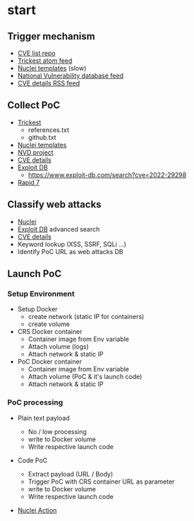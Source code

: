 # start

## Trigger mechanism

- [CVE list repo](https://github.com/CVEProject/cvelist)
- [Trickest atom feed](https://github.com/trickest/cve/commits/main.atom)
- [Nuclei templates](https://github.com/projectdiscovery/nuclei-templates) (slow)
- [National Vulnerability database feed](https://nvd.nist.gov/)
- [CVE details RSS feed](https://www.cvedetails.com/vulnerability-feeds-form.php)

## Collect PoC

- [Trickest](https://github.com/trickest/cve)
    - references.txt
    - github.txt
- [Nuclei templates](https://github.com/projectdiscovery/nuclei-templates)
- [NVD project](https://github.com/projectdiscovery/nvd)
- [CVE details](https://www.cvedetails.com/)
- [Exploit DB](www.exploit-db.com)
    - https://www.exploit-db.com/search?cve=2022-29298
- [Rapid 7](https://www.rapid7.com/db)
## Classify web attacks

- [Nuclei](https://github.com/projectdiscovery/nuclei)
- [Exploit DB](https://www.exploit-db.com/) advanced search
- [CVE details](https://www.cvedetails.com/)
- Keyword lookup (XSS, SSRF, SQLi ...)
- Identify PoC URL as web attacks DB

## Launch PoC

### Setup Environment

- Setup Docker
    - create network (static IP for containers)
    - create volume
- CRS Docker container
    - Container image from Env variable
    - Attach volume (logs)
    - Attach network & static IP
- PoC Docker container
    - Container image from Env variable
    - Attach volume (PoC & it's launch code)
    - Attach network & static IP

### PoC processing

- Plain text payload
    - No / low processing
    - write to Docker volume
    - Write respective launch code

- Code PoC
    - Extract payload (URL / Body)
    - Trigger PoC with CRS container URL as parameter
    - write to Docker volume
    - Write respective launch code
- [Nuclei Action](https://github.com/projectdiscovery/nuclei-action)